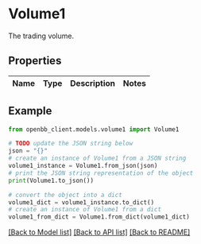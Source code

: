 # Volume1

The trading volume.

## Properties

Name | Type | Description | Notes
------------ | ------------- | ------------- | -------------

## Example

```python
from openbb_client.models.volume1 import Volume1

# TODO update the JSON string below
json = "{}"
# create an instance of Volume1 from a JSON string
volume1_instance = Volume1.from_json(json)
# print the JSON string representation of the object
print(Volume1.to_json())

# convert the object into a dict
volume1_dict = volume1_instance.to_dict()
# create an instance of Volume1 from a dict
volume1_from_dict = Volume1.from_dict(volume1_dict)
```
[[Back to Model list]](../README.md#documentation-for-models) [[Back to API list]](../README.md#documentation-for-api-endpoints) [[Back to README]](../README.md)


